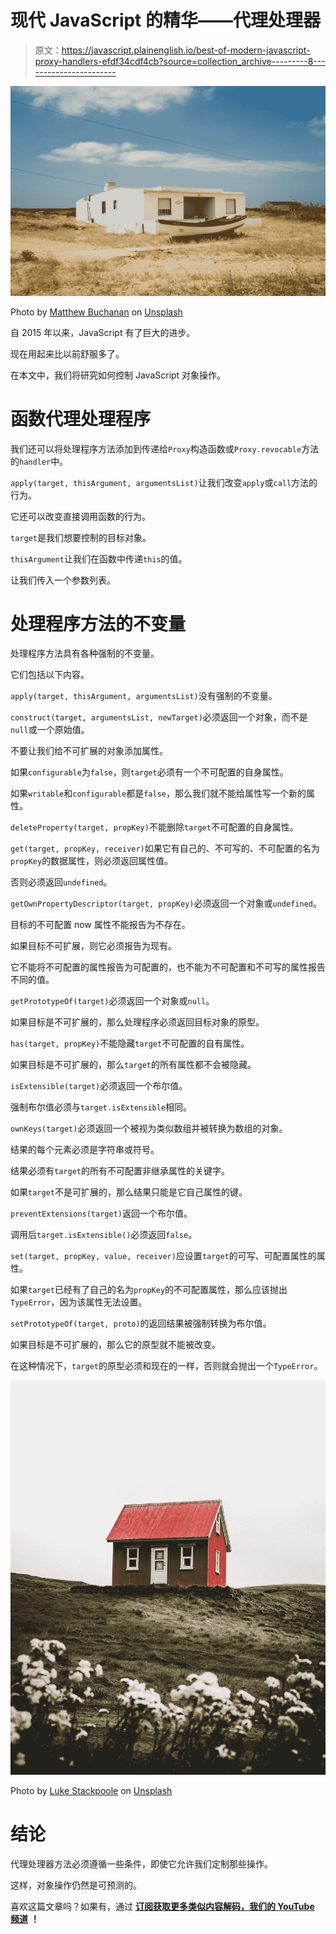# 现代 JavaScript 的精华——代理处理器

> 原文：<https://javascript.plainenglish.io/best-of-modern-javascript-proxy-handlers-efdf34cdf4cb?source=collection_archive---------8----------------------->

![](img/400dde23c2707801e3271f32f50dd007.png)

Photo by [Matthew Buchanan](https://unsplash.com/@mthwbchn?utm_source=medium&utm_medium=referral) on [Unsplash](https://unsplash.com?utm_source=medium&utm_medium=referral)

自 2015 年以来，JavaScript 有了巨大的进步。

现在用起来比以前舒服多了。

在本文中，我们将研究如何控制 JavaScript 对象操作。

# 函数代理处理程序

我们还可以将处理程序方法添加到传递给`Proxy`构造函数或`Proxy.revocable`方法的`handler`中。

`apply(target, thisArgument, argumentsList)`让我们改变`apply`或`call`方法的行为。

它还可以改变直接调用函数的行为。

`target`是我们想要控制的目标对象。

`thisArgument`让我们在函数中传递`this`的值。

让我们传入一个参数列表。

# 处理程序方法的不变量

处理程序方法具有各种强制的不变量。

它们包括以下内容。

`apply(target, thisArgument, argumentsList)`没有强制的不变量。

`construct(target, argumentsList, newTarget)`必须返回一个对象，而不是`null`或一个原始值。

不要让我们给不可扩展的对象添加属性。

如果`configurable`为`false`，则`target`必须有一个不可配置的自身属性。

如果`writable`和`configurable`都是`false`，那么我们就不能给属性写一个新的属性。

`deleteProperty(target, propKey)`不能删除`target`不可配置的自身属性。

`get(target, propKey, receiver)`如果它有自己的、不可写的、不可配置的名为`propKey`的数据属性，则必须返回属性值。

否则必须返回`undefined`。

`getOwnPropertyDescriptor(target, propKey)`必须返回一个对象或`undefined`。

目标的不可配置 now 属性不能报告为不存在。

如果目标不可扩展，则它必须报告为现有。

它不能将不可配置的属性报告为可配置的，也不能为不可配置和不可写的属性报告不同的值。

`getPrototypeOf(target)`必须返回一个对象或`null`。

如果目标是不可扩展的，那么处理程序必须返回目标对象的原型。

`has(target, propKey)`不能隐藏`target`不可配置的自有属性。

如果目标是不可扩展的，那么`target`的所有属性都不会被隐藏。

`isExtensible(target)`必须返回一个布尔值。

强制布尔值必须与`target.isExtensible`相同。

`ownKeys(target)`必须返回一个被视为类似数组并被转换为数组的对象。

结果的每个元素必须是字符串或符号。

结果必须有`target`的所有不可配置非继承属性的关键字。

如果`target`不是可扩展的，那么结果只能是它自己属性的键。

`preventExtensions(target)`返回一个布尔值。

调用后`target.isExtensible()`必须返回`false`。

`set(target, propKey, value, receiver)`应设置`target`的可写、可配置属性的属性。

如果`target`已经有了自己的名为`propKey`的不可配置属性，那么应该抛出`TypeError`，因为该属性无法设置。

`setPrototypeOf(target, proto)`的返回结果被强制转换为布尔值。

如果目标是不可扩展的，那么它的原型就不能被改变。

在这种情况下，`target`的原型必须和现在的一样，否则就会抛出一个`TypeError`。

![](img/686fae2d00ee919e39414ffc6582ea3e.png)

Photo by [Luke Stackpoole](https://unsplash.com/@withluke?utm_source=medium&utm_medium=referral) on [Unsplash](https://unsplash.com?utm_source=medium&utm_medium=referral)

# 结论

代理处理器方法必须遵循一些条件，即使它允许我们定制那些操作。

这样，对象操作仍然是可预测的。

喜欢这篇文章吗？如果有，通过 [**订阅获取更多类似内容解码，我们的 YouTube 频道**](https://www.youtube.com/channel/UCtipWUghju290NWcn8jhyAw?sub_confirmation=true) **！**